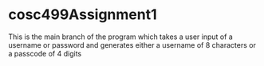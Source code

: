 # cosc499Assignment1

This is the main branch of the program which takes a user input of a username or password and generates either a username of 8 characters or a passcode of 4 digits
